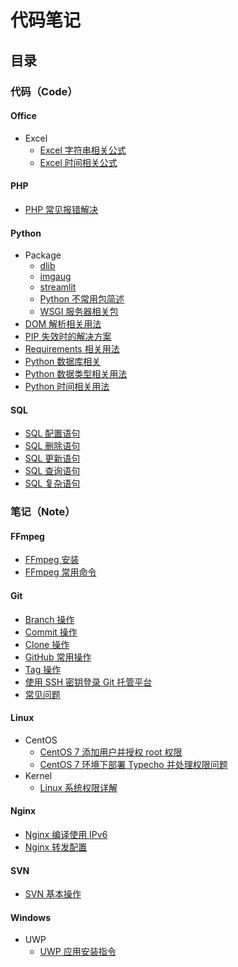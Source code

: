 # 代码笔记


## 目录

### 代码（Code）

#### Office
- Excel
  - [Excel 字符串相关公式](Code/Office/Excel/Excel公式：字符串)
  - [Excel 时间相关公式](Code/Office/Excel/Excel公式：时间)

#### PHP
- [PHP 常见报错解决](Code/PHP/PHP常见报错解决)

#### Python
- Package
  - [dlib](Code/Python/Package/dlib)
  - [imgaug](Code/Python/Package/imgaug)
  - [streamlit](Code/Python/Package/streamlit)
  - [Python 不常用包简述](Code/Python/Package/summary)
  - [WSGI 服务器相关包](Code/Python/Package/wsgi)
- [DOM 解析相关用法](Code/Python/DOM解析相关)
- [PIP 失效时的解决方案](Code/Python/pip失效解决)
- [Requirements 相关用法](Code/Python/requirements相关)
- [Python 数据库相关](Code/Python/数据库相关)
- [Python 数据类型相关用法](Code/Python/数据类型相关)
- [Python 时间相关用法](Code/Python/时间相关)

#### SQL
- [SQL 配置语句](Code/SQL/SQL配置语句)
- [SQL 删除语句](Code/SQL/SQL删除语句)
- [SQL 更新语句](Code/SQL/SQL更新语句)
- [SQL 查询语句](Code/SQL/SQL查询语句)
- [SQL 复杂语句](Code/SQL/SQL复杂语句)

### 笔记（Note）

#### FFmpeg
- [FFmpeg 安装](Note/FFmpeg/FFmpeg安装方法)
- [FFmpeg 常用命令](Note/FFmpeg/FFmpeg常用命令)

#### Git
- [Branch 操作](Note/Git/Branch操作)
- [Commit 操作](Note/Git/Commit操作)
- [Clone 操作](Note/Git/Clone)
- [GitHub 常用操作](Note/Git/GitHub常用操作)
- [Tag 操作](Note/Git/Tag操作)
- [使用 SSH 密钥登录 Git 托管平台](Note/Git/使用SSH密钥登录)
- [常见问题](Note/Git/常见问题)

#### Linux
- CentOS
  - [CentOS 7 添加用户并授权 root 权限](Note/Linux/CentOS/CentOS7添加用户并授权)
  - [CentOS 7 环境下部署 Typecho 并处理权限问题](Note/Linux/CentOS/CentOS7部署Typecho并限权)
- Kernel
  - [Linux 系统权限详解](Note/Linux/Kernel/Linux权限详解)

#### Nginx
- [Nginx 编译使用 IPv6](Note/Nginx/Nginx编译IPv6)
- [Nginx 转发配置](Note/Nginx/Nginx转发配置)

#### SVN
- [SVN 基本操作](Note/SVN/SVN基本操作)

#### Windows
- UWP
  - [UWP 应用安装指令](Note/Windows/UWP/应用安装指令)